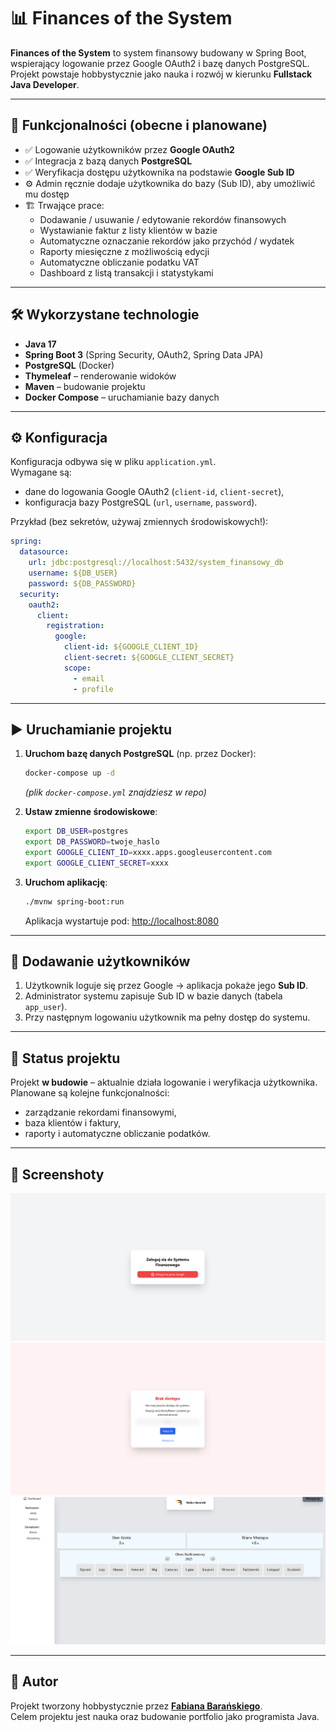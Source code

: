 # 📊 Finances of the System

**Finances of the System** to system finansowy budowany w Spring Boot, wspierający logowanie przez Google OAuth2 i bazę danych PostgreSQL.  
Projekt powstaje hobbystycznie jako nauka i rozwój w kierunku **Fullstack Java Developer**.

---

## 🚀 Funkcjonalności (obecne i planowane)

- ✅ Logowanie użytkowników przez **Google OAuth2**  
- ✅ Integracja z bazą danych **PostgreSQL**  
- ✅ Weryfikacja dostępu użytkownika na podstawie **Google Sub ID**  
- ⚙️ Admin ręcznie dodaje użytkownika do bazy (Sub ID), aby umożliwić mu dostęp  
- 🏗️ Trwające prace:
  - Dodawanie / usuwanie / edytowanie rekordów finansowych
  - Wystawianie faktur z listy klientów w bazie
  - Automatyczne oznaczanie rekordów jako przychód / wydatek
  - Raporty miesięczne z możliwością edycji
  - Automatyczne obliczanie podatku VAT
  - Dashboard z listą transakcji i statystykami

---

## 🛠️ Wykorzystane technologie

- **Java 17**  
- **Spring Boot 3** (Spring Security, OAuth2, Spring Data JPA)  
- **PostgreSQL** (Docker)  
- **Thymeleaf** – renderowanie widoków  
- **Maven** – budowanie projektu  
- **Docker Compose** – uruchamianie bazy danych  

---

## ⚙️ Konfiguracja

Konfiguracja odbywa się w pliku `application.yml`.  
Wymagane są:  
- dane do logowania Google OAuth2 (`client-id`, `client-secret`),  
- konfiguracja bazy PostgreSQL (`url`, `username`, `password`).  

Przykład (bez sekretów, używaj zmiennych środowiskowych!):

```yaml
spring:
  datasource:
    url: jdbc:postgresql://localhost:5432/system_finansowy_db
    username: ${DB_USER}
    password: ${DB_PASSWORD}
  security:
    oauth2:
      client:
        registration:
          google:
            client-id: ${GOOGLE_CLIENT_ID}
            client-secret: ${GOOGLE_CLIENT_SECRET}
            scope:
              - email
              - profile
```

---

## ▶️ Uruchamianie projektu

1. **Uruchom bazę danych PostgreSQL** (np. przez Docker):
   ```bash
   docker-compose up -d
   ```
   *(plik `docker-compose.yml` znajdziesz w repo)*

2. **Ustaw zmienne środowiskowe**:
   ```bash
   export DB_USER=postgres
   export DB_PASSWORD=twoje_haslo
   export GOOGLE_CLIENT_ID=xxxx.apps.googleusercontent.com
   export GOOGLE_CLIENT_SECRET=xxxx
   ```

3. **Uruchom aplikację**:
   ```bash
   ./mvnw spring-boot:run
   ```
   Aplikacja wystartuje pod: [http://localhost:8080](http://localhost:8080)

---

## 👤 Dodawanie użytkowników

1. Użytkownik loguje się przez Google → aplikacja pokaże jego **Sub ID**.  
2. Administrator systemu zapisuje Sub ID w bazie danych (tabela `app_user`).  
3. Przy następnym logowaniu użytkownik ma pełny dostęp do systemu.  

---

## 📝 Status projektu

Projekt **w budowie** – aktualnie działa logowanie i weryfikacja użytkownika.  
Planowane są kolejne funkcjonalności:  
- zarządzanie rekordami finansowymi,  
- baza klientów i faktury,  
- raporty i automatyczne obliczanie podatków.  

---

## 📸 Screenshoty



![Ekran logowania](src/main/docs/screenshots/login.png)  
![Brak Dostepu](src/main/docs/screenshots/no-access.png)  
![Lista rekordów finansowych](src/main/docs/screenshots/records.png)  


---

## 🤝 Autor

Projekt tworzony hobbystycznie przez **[Fabiana Barańskiego](https://github.com/TheBisik)**.  
Celem projektu jest nauka oraz budowanie portfolio jako programista Java.  
